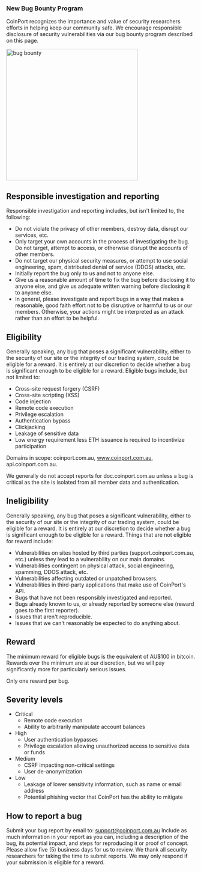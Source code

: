   ### New Bug Bounty Program
  CoinPort recognizes the importance and value of security researchers efforts in helping keep our community safe. We encourage responsible disclosure of security vulnerabilities via our bug bounty program described on this page.
  
  <div class="centerImage">
    <img src="../images/bug_bounty.jpg" alt="bug bounty" class="center" width="350px">
  </div>

  ## Responsible investigation and reporting
  Responsible investigation and reporting includes, but isn't limited to, the following:
  <ul>
    <li>Do not violate the privacy of other members, destroy data, disrupt our services, etc.</li>
    <li>Only target your own accounts in the process of investigating the bug. Do not target, attempt to access, or otherwise disrupt the accounts of other members.</li>
    <li>Do not target our physical security measures, or attempt to use social engineering, spam, distributed denial of
      service (DDOS) attacks, etc.</li>
    <li>Initially report the bug only to us and not to anyone else.</li>
    <li>Give us a reasonable amount of time to fix the bug before disclosing it to anyone else, and give us adequate
      written warning before disclosing it to anyone else.</li>
    <li>In general, please investigate and report bugs in a way that makes a reasonable, good faith effort not to be
      disruptive or harmful to us or our members. Otherwise, your actions might be interpreted as an attack rather than
      an effort to be helpful.</li>
  </ul>

  ## Eligibility
  Generally speaking, any bug that poses a significant vulnerability, either to the security of our site or the
    integrity of our trading system, could be eligible for a reward. It is entirely at our discretion to decide whether
    a bug is significant enough to be eligible for a reward.
  Eligible bugs include, but not limited to:
  <ul>
    <li>Cross-site request forgery (CSRF)</li>
    <li>Cross-site scripting (XSS)</li>
    <li>Code injection</li>
    <li>Remote code execution</li>
    <li>Privilege escalation</li>
    <li>Authentication bypass</li>
    <li>Clickjacking</li>
    <li>Leakage of sensitive data</li>
    <li>Low energy requirement less ETH issuance is required to incentivize participation</li>
  </ul>

  Domains in scope: coinport.com.au, www.coinport.com.au, api.coinport.com.au.

  We generally do not accept reports for doc.coinport.com.au unless a bug is critical as the site is isolated from
    all member data and authentication.

  ## Ineligibility
  Generally speaking, any bug that poses a significant vulnerability, either to the security of our site or the integrity of our trading system, could be eligible for a reward. It is entirely at our discretion to decide whether a bug is significant enough to be eligible for a reward.
  Things that are not eligible for reward include:
  <ul>
    <li>Vulnerabilities on sites hosted by third parties (support.coinport.com.au, etc.) unless they lead to a vulnerability on our main domains.</li>
    <li>Vulnerabilities contingent on physical attack, social engineering, spamming, DDOS attack, etc.</li>
    <li>Vulnerabilities affecting outdated or unpatched browsers.</li>
    <li>Vulnerabilities in third-party applications that make use of CoinPort's API.</li>
    <li>Bugs that have not been responsibly investigated and reported.</li>
    <li>Bugs already known to us, or already reported by someone else (reward goes to the first reporter).</li>
    <li>Issues that aren't reproducible.</li>
    <li>Issues that we can't reasonably be expected to do anything about.</li>
  </ul>

  ## Reward
  The minimum reward for eligible bugs is the equivalent of AU$100 in bitcoin.
  Rewards over the minimum are at our discretion, but we will pay significantly more for particularly serious issues.

  Only one reward per bug.

  ## Severity levels

  <ul>
    <li>Critical
      <ul>
        <li>Remote code execution</li>
        <li>Ability to arbitrarily manipulate account balances</li>
      </ul>
    </li>
    <li>High
      <ul>
        <li>User authentication bypasses</li>
        <li>Privilege escalation allowing unauthorized access to sensitive data or funds</li>
      </ul>
    </li>
    <li>Medium
      <ul>
        <li>CSRF impacting non-critical settings</li>
        <li>User de-anonymization</li>
      </ul>
    </li>
    <li>Low
      <ul>
        <li>Leakage of lower sensitivity information, such as name or email address</li>
        <li>Potential phishing vector that CoinPort has the ability to mitigate</li>
      </ul>
    </li>
  </ul>

  ## How to report a bug
  Submit your bug report by email to: <a
      href="mailto:support@coinport.com.au?subject=Bug Bounty">support@coinport.com.au</a>
  Include as much information in your report as you can, including a description of the bug, its potential impact,
    and steps for reproducing it or proof of concept. Please allow five (5) business days for us to review.
  We thank all security researchers for taking the time to submit reports. We may only respond if your submission is
    eligible for a reward.

